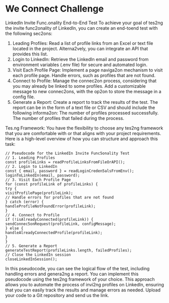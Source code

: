 # We Connect Challenge

LinkedIn Invite Func.onality End-to-End Test
To achieve your goal of tes2ng the invite func2onality of LinkedIn, you can create an end-toend
test with the following sec2ons:

1. Leading Profiles:
   Read a list of profile links from an Excel or text file located in the project.
   Alterna2vely, you can integrate an API that provides this list.
2. Login to LinkedIn:
   Retrieve the LinkedIn email and password from environment variables (.env file) for secure
   and automated login.
3. Visit Each Profile Page:
   Implement a page naviga2on mechanism to visit each profile page.
   Handle errors, such as profiles that are not found.
4. Connect to Profile:
   Manage the connec2on process, considering that you may already be linked to some
   profiles.
   Add a customizable message to new connec2ons, with the op2on to store the message in a
   config file.
5. Generate a Report:
   Create a report to track the results of the test.
   The report can be in the form of a text file or CSV and should include the following
   informa2on:
   The number of profiles processed successfully.
   The number of profiles that failed during the process.

Tes.ng Framework:
You have the flexibility to choose any tes2ng framework that you are comfortable with or
that aligns with your project requirements.
Here is a high-level overview of how you can structure and approach this task:

```
// Pseudocode for the LinkedIn Invite Func5onality Test
// 1. Leading Profiles
const profileLinks = readProfileLinksFromFileOrAPI();
// 2. Login to LinkedIn
const { email, password } = readLoginCreden5alsFromEnv();
loginToLinkedIn(email, password);
// 3. Visit Each Profile Page
for (const profileLink of profileLinks) {
try {
visitProfilePage(profileLink);
// Handle errors for profiles that are not found
} catch (error) {
handleProfileNotFoundError(profileLink);
}
// 4. Connect to Profile
if (!isAlreadyConnected(profileLink)) {
sendConnec5onRequest(profileLink, configMessage);
} else {
handleAlreadyConnectedProfile(profileLink);
}
}
// 5. Generate a Report
generateTestReport(profileLinks.length, failedProfiles);
// Close the LinkedIn session
closeLinkedInSession();
```

In this pseudocode, you can see the logical flow of the test, including handling errors and
genera2ng a report. You can implement this pseudocode using the tes2ng framework of
your choice.
This approach allows you to automate the process of invi2ng profiles on LinkedIn, ensuring
that you can easily track the results and manage errors as needed.
Upload your code to a Git repository and send us the link.
